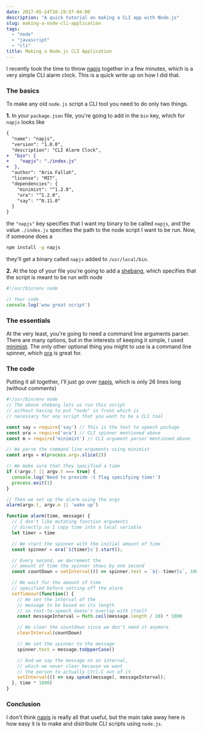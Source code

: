 ```yaml
---
date: 2017-05-24T16:19:57-04:00
description: "A quick tutorial on making a CLI app with Node.js"
slug: making-a-node-cli-application
tags:
  - "node"
  - "javascript"
  - "cli"
title: Making a Node.js CLI Application
---
```


I recently took the time to throw [napjs](https://github.com/AriaFallah/napjs)
together in a few minutes, which is a very simple CLI alarm clock. This is a quick
write up on how I did that.

<!--more-->

### The basics

To make any old `node.js` script a CLI tool you need to do only two things.

**1\.** In your `package.json` file, you're going to add in the `bin` key, which
for `napjs` looks like

```diff
{
  "name": "napjs",
  "version": "1.0.0",
  "description": "CLI Alarm Clock",
+  "bin": {
+    "napjs": "./index.js"
+  },
  "author": "Aria Fallah",
  "license": "MIT",
  "dependencies": {
    "minimist": "^1.2.0",
    "ora": "^1.2.0",
    "say": "^0.11.0"
  }
}
```

the `"napjs"` key specifies that I want my binary to be called `napjs`, and the
value `./index.js` specifies the path to the node script I want to be run. Now,
if someone does a

```bash
npm install -g napjs
```

they'll get a binary called `napjs` added to `/usr/local/bin`.

**2\.** At the top of your file you're going to add a
[shebang](https://en.wikipedia.org/wiki/Shebang_(Unix)), which specifies that the
script is meant to be run with node


```js
#!/usr/bin/env node

// Your code
console.log('wow great script')
```

### The essentials

At the very least, you're going to need a command line arguments parser. There are
many options, but in the interests of keeping it simple, I used
[minimist](https://github.com/substack/minimist). The only other optional thing
you might to use is a command line spinner, which
[ora](https://github.com/sindresorhus/ora) is great for.

### The code

Putting it all together, I'll just go over
[napjs](https://github.com/AriaFallah/napjs), which is only 26 lines long
(without comments)

```js
#!/usr/bin/env node
// The above shebang lets us run this script
// without having to put "node" in front which is
// necessary for any script that you want to be a CLI tool

const say = require('say') // This is the text to speech package
const ora = require('ora') // CLI spinner mentioned above
const m = require('minimist') // CLI argument parser mentioned above

// We parse the command line arguments using minimist
const argv = m(process.argv.slice(2))

// We make sure that they specified a time
if (!argv.t || argv.t === true) {
  console.log('Need to provide -t flag specifying time!')
  process.exit(1)
}

// Then we set up the alarm using the args
alarm(argv.t, argv.m || 'wake up')

function alarm(time, message) {
  // I don't like mutating function arguments
  // directly so I copy time into a local variable
  let timer = time

  // We start the spinner with the initial amount of time
  const spinner = ora(`${timer}s`).start();

  // Every second, we decrement the
  // amount of time the spinner shows by one second
  const countDown = setInterval(() => spinner.text = `${--timer}s`, 1000)

  // We wait for the amount of time
  // specified before setting off the alarm
  setTimeout(function() {
    // We set the interval of the
    // message to be based on its length
    // so text-to-speech doesn't overlap with itself
    const messageInterval = Math.ceil(message.length / 10) * 1000

    // We clear the countdown since we don't need it anymore
    clearInterval(countDown)

    // We set the spinner to the message
    spinner.text = message.toUpperCase()

    // And we say the message on an interval,
    // which we never clear because we want
    // the person to actually Ctrl-C out of it
    setInterval(() => say.speak(message), messageInterval);
  }, time * 1000)
}
```

### Conclusion

I don't think [napjs](https://github.com/AriaFallah/napjs) is really all that
useful, but the main take away here is how easy it is to make and distribute CLI
scripts using `node.js`.
